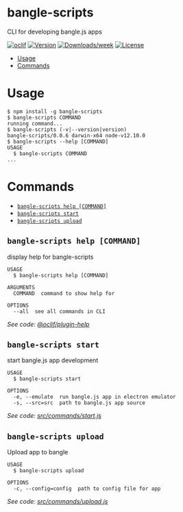 bangle-scripts
==============

CLI for developing bangle.js apps

[![oclif](https://img.shields.io/badge/cli-oclif-brightgreen.svg)](https://oclif.io)
[![Version](https://img.shields.io/npm/v/bangle-scripts.svg)](https://npmjs.org/package/bangle-scripts)
[![Downloads/week](https://img.shields.io/npm/dw/bangle-scripts.svg)](https://npmjs.org/package/bangle-scripts)
[![License](https://img.shields.io/npm/l/bangle-scripts.svg)](https://github.com/jh3y/create-bangle-app/blob/master/package.json)

<!-- toc -->
* [Usage](#usage)
* [Commands](#commands)
<!-- tocstop -->
# Usage
<!-- usage -->
```sh-session
$ npm install -g bangle-scripts
$ bangle-scripts COMMAND
running command...
$ bangle-scripts (-v|--version|version)
bangle-scripts/0.0.6 darwin-x64 node-v12.10.0
$ bangle-scripts --help [COMMAND]
USAGE
  $ bangle-scripts COMMAND
...
```
<!-- usagestop -->
# Commands
<!-- commands -->
* [`bangle-scripts help [COMMAND]`](#bangle-scripts-help-command)
* [`bangle-scripts start`](#bangle-scripts-start)
* [`bangle-scripts upload`](#bangle-scripts-upload)

## `bangle-scripts help [COMMAND]`

display help for bangle-scripts

```
USAGE
  $ bangle-scripts help [COMMAND]

ARGUMENTS
  COMMAND  command to show help for

OPTIONS
  --all  see all commands in CLI
```

_See code: [@oclif/plugin-help](https://github.com/oclif/plugin-help/blob/v2.2.1/src/commands/help.ts)_

## `bangle-scripts start`

start bangle.js app development

```
USAGE
  $ bangle-scripts start

OPTIONS
  -e, --emulate  run bangle.js app in electron emulator
  -s, --src=src  path to bangle.js app source
```

_See code: [src/commands/start.js](https://github.com/jh3y/create-bangle-app/blob/v0.0.6/src/commands/start.js)_

## `bangle-scripts upload`

Upload app to bangle

```
USAGE
  $ bangle-scripts upload

OPTIONS
  -c, --config=config  path to config file for app
```

_See code: [src/commands/upload.js](https://github.com/jh3y/create-bangle-app/blob/v0.0.6/src/commands/upload.js)_
<!-- commandsstop -->
